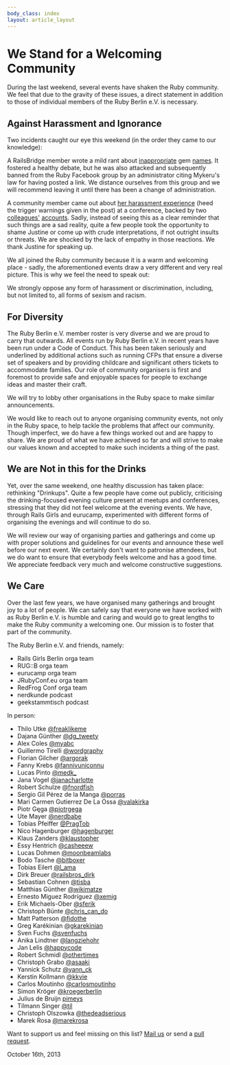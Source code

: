 ```yaml
---
body_class: index
layout: article_layout
---
```


# We Stand for a Welcoming Community

During the last weekend, several events have shaken the Ruby community. We feel that due to the gravity of these issues, a direct statement in addition to those of individual members of the Ruby Berlin e.V. is necessary.

## Against Harassment and Ignorance

Two incidents caught our eye this weekend (in the order they came to our knowledge):

A RailsBridge member wrote a mild rant about [inappropriate](http://devandpencil.herokuapp.com/blog/2013/10/09/being-an-asshole-does-not-make-you-awesome/) gem [names](http://devandpencil.herokuapp.com/blog/2013/10/14/offending-gem-names-drawing-the-line/). It fostered a healthy debate, but he was also attacked and subsequently banned from the Ruby Facebook group by an administrator citing Mykeru's law for having posted a link. We distance ourselves from this group and we will recommend leaving it until there has been a change of administration.

A community member came out about [her harassment experience](http://blogjustine.wordpress.com/2013/10/12/because-it-needs-to-be-said/) (heed the trigger warnings given in the post) at a conference, backed by two [colleagues'](http://theotherzach.com/writes/2013/10/9/events) [accounts](http://blog.matt-darby.com/essays/i-am-the-other-developer). Sadly, instead of seeing this as a clear reminder that such things are a sad reality, quite a few people took the opportunity to shame Justine or come up with crude interpretations, if not outright insults or threats. We are shocked by the lack of empathy in those reactions. We thank Justine for speaking up.

We all joined the Ruby community because it is a warm and welcoming place - sadly, the aforementioned events draw a very different and very real picture. This is why we feel the need to speak out:

We strongly oppose any form of harassment or discrimination, including, but not limited to, all forms of sexism and racism.

## For Diversity

The Ruby Berlin e.V. member roster is very diverse and we are proud to carry that outwards. All events run by Ruby Berlin e.V. in recent years have been run under a Code of Conduct. This has been taken seriously and underlined by additional actions such as running CFPs that ensure a diverse set of speakers and by providing childcare and significant others tickets to accommodate families. Our role of community organisers is first and foremost to provide safe and enjoyable spaces for people to exchange ideas and master their craft.

We will try to lobby other organisations in the Ruby space to make similar announcements.

We would like to reach out to anyone organising community events, not only in the Ruby space, to help tackle the problems that affect our community. Though imperfect, we do have a few things worked out and are happy to share. We are proud of what we have achieved so far and will strive to make our values known and accepted to make such incidents a thing of the past.

## We are Not in this for the Drinks

Yet, over the same weekend, one healthy discussion has taken place: rethinking "Drinkups". Quite a few people have come out publicly, criticising the drinking-focused evening culture present at meetups and conferences, stressing that they did not feel welcome at the evening events. We have, through Rails Girls and eurucamp, experimented with different forms of organising the evenings and will continue to do so.

We will review our way of organising parties and gatherings and come up with proper solutions and guidelines for our events and announce these well before our next event. We certainly don't want to patronise attendees, but we do want to ensure that everybody feels welcome and has a good time. We appreciate feedback very much and welcome constructive suggestions.

## We Care

Over the last few years, we have organised many gatherings and brought joy to a lot of people. We can safely say that everyone we have worked with as Ruby Berlin e.V. is humble and caring and would go to great lengths to make the Ruby community a welcoming one. Our mission is to foster that part of the community.

The Ruby Berlin e.V. and friends, namely:

* Rails Girls Berlin orga team
* RUG::B orga team
* eurucamp orga team
* JRubyConf.eu orga team
* RedFrog Conf orga team
* nerdkunde podcast
* geekstammtisch podcast

In person:

* Thilo Utke [@freaklikeme](http://twitter.com/freaklikeme)
* Dajana Günther [@dg_tweety](http://twitter.com/dg_tweety)
* Alex Coles [@myabc](http://twitter.com/myabc)
* Guillermo Tirelli [@wordgraphy](http://twitter.com/wordgraphy)
* Florian Gilcher [@argorak](http://twitter.com/argorak)
* Fanny Krebs [@fannivuniconnu](http://twitter.com/fannivuniconnu)
* Lucas Pinto [@medk_](http://twitter.com/medk_)
* Jana Vogel [@janacharlotte](http://twitter.com/janacharlotte)
* Robert Schulze [@fnordfish](http://twitter.com/fnordfish)
* Sergio Gil Pérez de la Manga [@porras](http://twitter.com/porras)
* Mari Carmen Gutierrez De La Ossa [@valakirka](http://twitter.com/valakirka)
* Piotr Gęga [@piotrgega](http://twitter.com/piotrgega)
* Ute Mayer [@nerdbabe](http://twitter.com/nerdbabe)
* Tobias Pfeiffer [@PragTob](http://twitter.com/PragTob)
* Nico Hagenburger [@hagenburger](http://twitter.com/hagenburger)
* Klaus Zanders [@klaustopher](http://twitter.com/klaustopher)
* Essy Hentrich [@casheeew](http://twitter.com/casheew)
* Lucas Dohmen [@moonbeamlabs](http://twitter.com/moonbeamlabs)
* Bodo Tasche [@bitboxer](http://twitter.com/bitboxer)
* Tobias Eilert [@l_ama](http://twitter.com/l_ama)
* Dirk Breuer [@railsbros_dirk](http://twitter.com/railsbros_dirk)
* Sebastian Cohnen [@tisba](http://twitter.com/tisba)
* Matthias Günther [@wikimatze](http://twitter.com/wikimatze)
* Ernesto Míguez Rodríguez [@xemig](http://twitter.com/xemig)
* Erik Michaels-Ober [@sferik](https://twitter.com/sferik)
* Christoph Bünte [@chris_can_do](https://twitter.com/chris_can_do)
* Matt Patterson [@fidothe](https://twitter.com/fidothe)
* Greg Karékinian [@gkarekinian](https://twitter.com/gkarekinian)
* Sven Fuchs [@svenfuchs](https://twitter.com/svenfuchs)
* Anika Lindtner [@langziehohr](https://twitter.com/langziehohr)
* Jan Lelis [@happycode](https://twitter.com/happycode)
* Robert Schmidl [@othertimes](https://twitter.com/othertimes)
* Christoph Grabo [@asaaki](https://twitter.com/asaaki)
* Yannick Schutz [@yann_ck](http://twitter.com/yann_ck)
* Kerstin Kollmann [@kkvie](https://twitter.com/kkvie)
* Carlos Moutinho [@carlosmoutinho](https://twitter.com/carlosmoutinho)
* Simon Kröger [@kroegerberlin](https://twitter.com/kroegerberlin)
* Julius de Bruijn [pimeys](https://github.com/pimeys)
* Tilmann Singer [@til](https://twitter.com/til)
* Christoph Olszowka [@thedeadserious](https://twitter.com/thedeadserious)
* Marek Rosa [@marekrosa](https://twitter.com/marekrosa)

Want to support us and feel missing on this list? [Mail us](mailto:info@rubyberlin.org) or send a [pull request](http://github.com/rubyberlin/rubyberlin.org).

October 16th, 2013
